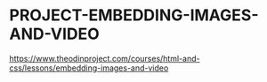 # PROJECT-EMBEDDING-IMAGES-AND-VIDEO
https://www.theodinproject.com/courses/html-and-css/lessons/embedding-images-and-video
